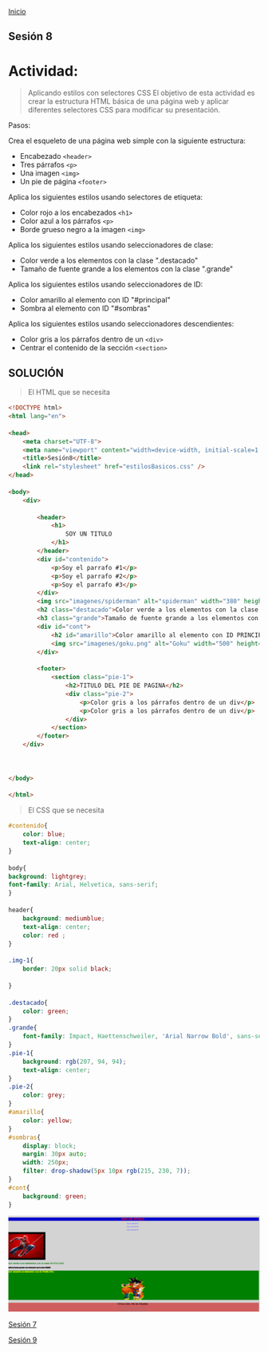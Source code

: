 <!-- No borrar o modificar -->
[Inicio](./index.md)

## Sesión 8 


# Actividad: 
>Aplicando estilos con selectores CSS
El objetivo de esta actividad es crear la estructura HTML básica de una página web y aplicar diferentes selectores CSS para modificar su presentación.

Pasos:

Crea el esqueleto de una página web simple con la siguiente estructura:

* Encabezado `<header>`
* Tres párrafos `<p>`
* Una imagen `<img>`
* Un pie de página `<footer>`

Aplica los siguientes estilos usando selectores de etiqueta:

* Color rojo a los encabezados `<h1>`
* Color azul a los párrafos `<p>`
* Borde grueso negro a la imagen `<img>`

Aplica los siguientes estilos usando seleccionadores de clase:

* Color verde a los elementos con la clase ".destacado"
* Tamaño de fuente grande a los elementos con la clase ".grande"

Aplica los siguientes estilos usando seleccionadores de ID:

* Color amarillo al elemento con ID "#principal"
* Sombra al elemento con ID "#sombras"

Aplica los siguientes estilos usando seleccionadores descendientes:

* Color gris a los párrafos dentro de un `<div>`
* Centrar el contenido de la sección `<section>`

## SOLUCIÓN

>El HTML que se necesita

```html
<!DOCTYPE html>
<html lang="en">

<head>
    <meta charset="UTF-8">
    <meta name="viewport" content="width=device-width, initial-scale=1.0">
    <title>Sesión8</title>
    <link rel="stylesheet" href="estilosBasicos.css" />
</head>

<body>
    <div>

        <header>
            <h1>
                SOY UN TITULO
            </h1>
        </header>
        <div id="contenido">
            <p>Soy el parrafo #1</p>
            <p>Soy el parrafo #2</p>
            <p>Soy el parrafo #3</p>
        </div>
        <img src="imagenes/spiderman" alt="spiderman" width="380" height="260" class="img-1">
        <h2 class="destacado">Color verde a los elementos con la clase DESTACADO</h2>
        <h3 class="grande">Tamaño de fuente grande a los elementos con la clase GRANDE</h3>
        <div id="cont">
            <h2 id="amarillo">Color amarillo al elemento con ID PRINCIPAL</h2>
            <img src="imagenes/goku.png" alt="Goku" width="500" height="260" id="sombras">
        </div>

        <footer>
            <section class="pie-1">
                <h2>TITULO DEL PIE DE PAGINA</h2>
                <div class="pie-2">
                    <p>Color gris a los párrafos dentro de un div</p>
                    <p>Color gris a los párrafos dentro de un div</p>
                </div>
            </section>
        </footer>
    </div>



</body>

</html>
```
>El CSS que se necesita


```css
#contenido{
    color: blue;
    text-align: center;
}

body{
background: lightgrey;
font-family: Arial, Helvetica, sans-serif;
}

header{
    background: mediumblue;
    text-align: center;
    color: red ;
}

.img-1{
    border: 20px solid black;
    
}

.destacado{
    color: green;
}
.grande{
    font-family: Impact, Haettenschweiler, 'Arial Narrow Bold', sans-serif;
}
.pie-1{
    background: rgb(207, 94, 94);
    text-align: center;
}
.pie-2{
    color: grey;
}
#amarillo{
    color: yellow;
}
#sombras{
    display: block;
    margin: 30px auto;
    width: 250px;
    filter: drop-shadow(5px 10px rgb(215, 230, 7));
}
#cont{
    background: green;
}
```
![Pagina web sesion8](imagenes/Captura%20de%20pantalla%202023-10-11%20195335.png)

[Sesión 7](https://xeduark.github.io/Evidencias_introduccion_a_la_programacion/sesion7.html)

[Sesión 9](https://xeduark.github.io/Evidencias_introduccion_a_la_programacion/sesion9.html)






